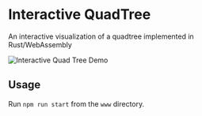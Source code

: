 # Interactive QuadTree
An interactive visualization of a quadtree implemented in Rust/WebAssembly

![Interactive Quad Tree Demo](demo.png)

## Usage
Run `npm run start` from the `www` directory.
